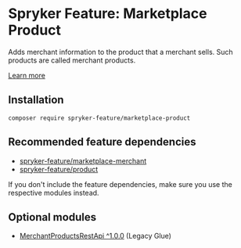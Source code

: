# Spryker Feature: Marketplace Product

Adds merchant information to the product that a merchant sells. Such products are called merchant products.

[Learn more](https://docs.spryker.com/docs/pbc/all/product-information-management/202307.0/marketplace/marketplace-product-feature-overview.html)

## Installation

```
composer require spryker-feature/marketplace-product
```

## Recommended feature dependencies
- [spryker-feature/marketplace-merchant](https://github.com/spryker-feature/marketplace-merchant)
- [spryker-feature/product](https://github.com/spryker-feature/product)

If you don't include the feature dependencies, make sure you use the respective modules instead.

## Optional modules
- [MerchantProductsRestApi ^1.0.0](https://github.com/spryker/merchant-products-rest-api) (Legacy Glue)
